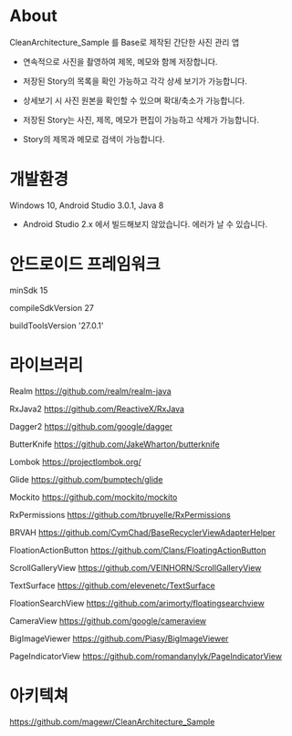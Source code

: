 # About
CleanArchitecture_Sample 를 Base로 제작된 간단한 사진 관리 앱

- 연속적으로 사진을 촬영하여 제목, 메모와 함께 저장합니다.

- 저장된 Story의 목록을 확인 가능하고 각각 상세 보기가 가능합니다.

- 상세보기 시 사진 원본을 확인할 수 있으며 확대/축소가 가능합니다.

- 저장된 Story는 사진, 제목, 메모가 편집이 가능하고 삭제가 가능합니다.

- Story의 제목과 메모로 검색이 가능합니다.


# 개발환경
Windows 10, Android Studio 3.0.1, Java 8
- Android Studio 2.x 에서 빌드해보지 않았습니다. 에러가 날 수 있습니다.

# 안드로이드 프레임워크
minSdk 15

compileSdkVersion 27

buildToolsVersion '27.0.1'


# 라이브러리
Realm https://github.com/realm/realm-java

RxJava2 https://github.com/ReactiveX/RxJava

Dagger2 https://github.com/google/dagger

ButterKnife https://github.com/JakeWharton/butterknife

Lombok https://projectlombok.org/

Glide https://github.com/bumptech/glide

Mockito https://github.com/mockito/mockito

RxPermissions https://github.com/tbruyelle/RxPermissions

BRVAH https://github.com/CymChad/BaseRecyclerViewAdapterHelper

FloationActionButton https://github.com/Clans/FloatingActionButton

ScrollGalleryView https://github.com/VEINHORN/ScrollGalleryView

TextSurface https://github.com/elevenetc/TextSurface

FloationSearchView https://github.com/arimorty/floatingsearchview

CameraView https://github.com/google/cameraview

BigImageViewer https://github.com/Piasy/BigImageViewer

PageIndicatorView https://github.com/romandanylyk/PageIndicatorView


# 아키텍쳐
https://github.com/magewr/CleanArchitecture_Sample
